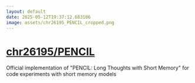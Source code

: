 ```yaml
---
layout: default
date: 2025-05-12T19:37:12.683186
image: assets/chr26195_PENCIL_cropped.png
---
```


# [chr26195/PENCIL](https://github.com/chr26195/PENCIL)

Official implementation of "PENCIL: Long Thoughts with Short Memory" for code experiments with short memory models
